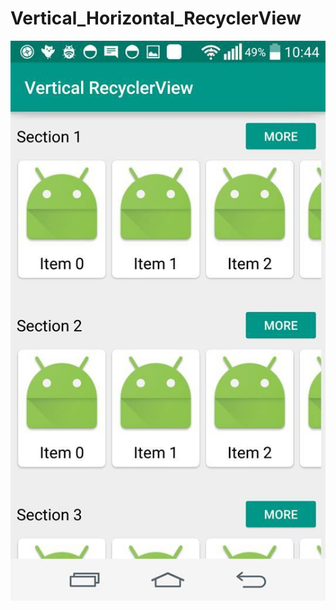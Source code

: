 # Vertical_Horizontal_RecyclerView


<img src=Horizontal-RecyclerView-Vertical-RecyclerView-Google-Play-Store.jpg/>
